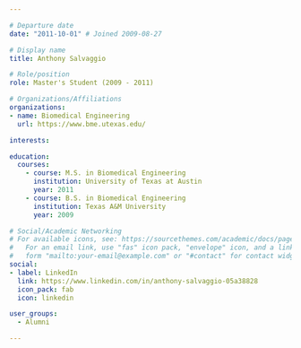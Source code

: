 ```yaml
---

# Departure date
date: "2011-10-01" # Joined 2009-08-27

# Display name
title: Anthony Salvaggio

# Role/position
role: Master's Student (2009 - 2011)

# Organizations/Affiliations
organizations:
- name: Biomedical Engineering
  url: https://www.bme.utexas.edu/

interests:

education:
  courses:
    - course: M.S. in Biomedical Engineering
      institution: University of Texas at Austin
      year: 2011
    - course: B.S. in Biomedical Engineering
      institution: Texas A&M University
      year: 2009

# Social/Academic Networking
# For available icons, see: https://sourcethemes.com/academic/docs/page-builder/#icons
#   For an email link, use "fas" icon pack, "envelope" icon, and a link in the
#   form "mailto:your-email@example.com" or "#contact" for contact widget.
social:
- label: LinkedIn
  link: https://www.linkedin.com/in/anthony-salvaggio-05a38828
  icon_pack: fab
  icon: linkedin

user_groups:
  - Alumni

---
```

